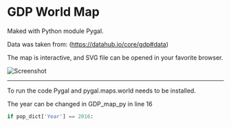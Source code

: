 # GDP World Map 
Maked with Python module Pygal.

Data was taken from: (https://datahub.io/core/gdp#data)

The map is interactive, and SVG file can be opened in your favorite browser.

![Screenshot](/map.gif)

***
To run the code Pygal and pygal.maps.world needs to be installed.

The year can be changed in GDP_map_py in line 16
```python
if pop_dict['Year'] == 2016:
```